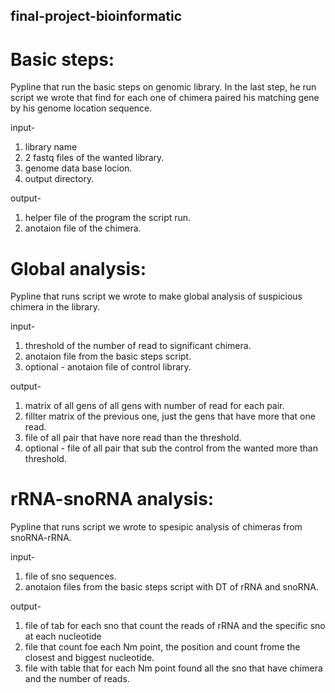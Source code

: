 ## final-project-bioinformatic

# Basic steps:

Pypline that run the basic steps on genomic library. In the last step, he run script we wrote that find for each one of chimera paired his matching gene
by his genome location sequence.

input-
1. library name
2. 2 fastq files of the wanted library.
3. genome data base locion.
4. output directory.

output-
1. helper file of the program the script run.
2. anotaion file of the chimera.


# Global analysis:

Pypline that runs script we wrote to make global analysis of  suspicious chimera in the library.

input-
1. threshold of the number of read to significant chimera.
2. anotaion file from the basic steps script.
3. optional - anotaion file of control library.

output-
1. matrix of all gens of all gens with number of read for each pair.
2. fillter matrix of the previous one, just the gens that have more that one read.
3. file of all pair that have nore read than the threshold.
4. optional - file of all pair that sub the control from the wanted more than threshold.

# rRNA-snoRNA analysis:

Pypline that runs script we wrote to spesipic analysis of chimeras from  snoRNA-rRNA.

input-
1. file of sno sequences.
2. anotaion files from the basic steps script with DT of rRNA and snoRNA.

output-
1. file of tab for each sno that count the reads of rRNA and the specific sno at each nucleotide
2. file that count foe each Nm point, the position and count frome the closest and biggest nucleotide.
3. file with table that for each Nm point found all the sno that have chimera and the number of reads.
